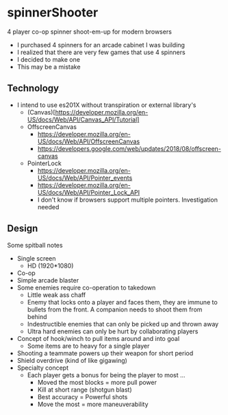spinnerShooter
==============

4 player co-op spinner shoot-em-up for modern browsers

* I purchased 4 spinners for an arcade cabinet I was building
* I realized that there are very few games that use 4 spinners
* I decided to make one
* This may be a mistake


Technology
----------

* I intend to use es201X without transpiration or external library's
    * (Canvas)[https://developer.mozilla.org/en-US/docs/Web/API/Canvas_API/Tutorial]
    * OffscreenCanvas
        * https://developer.mozilla.org/en-US/docs/Web/API/OffscreenCanvas
        * https://developers.google.com/web/updates/2018/08/offscreen-canvas
    * PointerLock
        * https://developer.mozilla.org/en-US/docs/Web/API/Pointer_events
        * https://developer.mozilla.org/en-US/docs/Web/API/Pointer_Lock_API
        * I don't know if browsers support multiple pointers. Investigation needed


Design
------

Some spitball notes

* Single screen
    * HD (1920*1080)
* Co-op
* Simple arcade blaster
* Some enemies require co-operation to takedown
    * Little weak ass chaff
    * Enemy that locks onto a player and faces them, they are immune to bullets from the front. A companion needs to shoot them from behind
    * Indestructible enemies that can only be picked up and thrown away
    * Ultra hard enemies can only be hurt by collaborating players
* Concept of hook/winch to pull items around and into goal
    * Some items are to heavy for a single player
* Shooting a teammate powers up their weapon for short period
* Shield overdrive (kind of like gigawing)
* Specialty concept
    * Each player gets a bonus for being the player to most ...
        * Moved the most blocks = more pull power
        * Kill at short range (shotgun blast)
        * Best accuracy = Powerful shots
        * Move the most = more maneuverability
